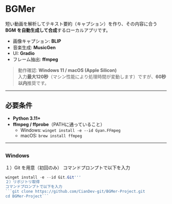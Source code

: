 # BGMer

短い動画を解析してテキスト要約（キャプション）を作り、その内容に合う **BGM を自動生成して合成**するローカルアプリです。

- 画像キャプション: **BLIP**
- 音楽生成: **MusicGen**
- UI: **Gradio**
- フレーム抽出: **ffmpeg**

> 動作確認: **Windows 11 / macOS (Apple Silicon)**  
> 入力**最大120秒**（マシン性能により処理時間が変動します）ですが、**60秒以内**推奨です。

---

## 必要条件

- **Python 3.11+**
- **ffmpeg / ffprobe**（PATHに通っていること）
  - Windows: `winget install -e --id Gyan.FFmpeg`
  - macOS:   `brew install ffmpeg`
---

##

### Windows

１）Git を用意（初回のみ）
  コマンドプロンプトで以下を入力
   ```powershell
   winget install -e --id Git.Git'''
２）リポジトリ取得
  コマンドプロンプトで以下を入力
  ```git clone https://github.com/CianDev-git/BGMer-Project.git
  cd BGMer-Project```

